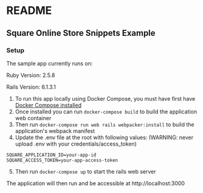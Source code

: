 # README

## Square Online Store Snippets Example

### Setup 

The sample app currently runs on: 

  Ruby Version: 2.5.8 
  
  Rails Version: 6.1.3.1 

1. To run this app locally using Docker Compose, you must have first have [Docker Compose installed](https://docs.docker.com/compose/install/)
2. Once installed you can run `docker-compose build` to build the application web container
3. Then run `docker-compose run web rails webpacker:install` to build the application's webpack manifest
4. Update the .env file at the root with following values: (WARNING: never upload .env with your credentials/access_token)
```
SQUARE_APPLICATION_ID=your-app-id
SQUARE_ACCESS_TOKEN=your-app-access-token
```
5. Then run `docker-compose up` to start the rails web server 

The application will then run and be accessible at http://localhost:3000
